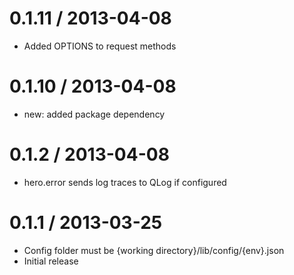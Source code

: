 0.1.11 / 2013-04-08
===================

  * Added OPTIONS to request methods

0.1.10 / 2013-04-08
===================

  * new: added package dependency

0.1.2 / 2013-04-08
==================

  * hero.error sends log traces to QLog if configured

0.1.1 / 2013-03-25
==================

  * Config folder must be {working directory}/lib/config/{env}.json
  * Initial release
